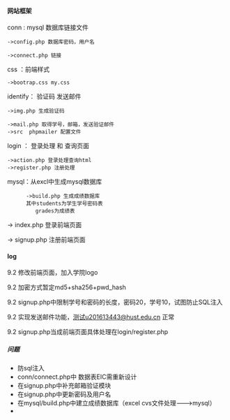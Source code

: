 #### 网站框架

conn : mysql 数据库链接文件

	->config.php 数据库密码，用户名

	->connect.php 链接

css  ：前端样式

	->bootrap.css my.css

identify： 验证码  发送邮件

	->img.php 生成验证码

	->mail.php 取得学号，邮箱，发送验证邮件
	->src  phpmailer 配置文件

login ： 登录处理 和 查询页面

	->action.php 登录处理查询html
	->register.php 注册处理

mysql：从excl中生成mysql数据库

          ->build.php 生成成绩数据库
          其中students为学生学号密码表
             grades为成绩表

-> index.php  登录前端页面

-> signup.php 注册前端页面



####  log

9.2    修改前端页面，加入学院logo

9.2   加密方式暂定md5+sha256+pwd_hash

9.2   signup.php中限制学号和密码的长度，密码20，学号10，试图防止SQL注入

9.2   实现发送邮件功能，测试u201613443@hust.edu.cn 正常    

9.2   signup.php当成前端页面具体处理在login/register.php





#####  问题

* 防sql注入
* conn/connect.php中 数据表EIC需重新设计
* 在signup.php中补充邮箱验证模块
* 在signup.php中更新密码及用户名
* 在mysql/build.php中建立成绩数据库（excel cvs文件处理--->mysql）
* 







